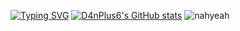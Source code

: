 [![Typing SVG](https://readme-typing-svg.demolab.com?font=Fira+Code&duration=4000&pause=4000&width=435&lines=I+write+things+with+0+%E2%89%A4+iq+%E2%89%A4+100)](https://git.io/typing-svg)
[![D4nPlus6's GitHub stats](https://github-readme-stats.vercel.app/api?username=D4nPlus6%theme=transparent)](https://github.com/anuraghazra/github-readme-stats)
![nahyeah](https://github.com/user-attachments/assets/59468e8b-c960-4f6d-a856-4dffda6ac1f0)
